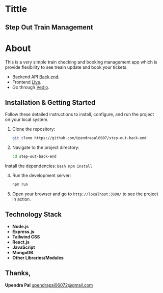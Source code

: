 # Tittle
## Step Out Train Management
# About
This is a very simple train checking and booking management app which is provide flexibility to see treain update and book your tickets.

- Backend API [Back end](https://step-out-backend.vercel.app/).
- Frontend [Live](https://6697aed91b075aa6f4af40df--animated-malabi-394362.netlify.app/).
- Go through [Vedio](https://drive.google.com/file/d/1Vc1tDRlzU1wJH6-sCThk7ZUa0CPwMT2F/view?usp=sharing).


## Installation & Getting Started
Follow these detailed instructions to install, configure, and run the project on your local system.

1. Clone the repository:
    ```bash
    git clone https://github.com/Upendrapal0607/step-out-back-end
    ```

2. Navigate to the project directory:
    ```bash
    cd step-out-back-end
    ```
 Install the dependencies:
    ```bash
    npm install
    ```

4. Run the development server:
    ```bash
    npm run
    ```

5. Open your browser and go to `http://localhost:3000/` to see the project in action.

## Technology Stack
- **Node.js**
- **Express.js**
- **Tailwind CSS**
- **React.js**
- **JavaScript**
- **MongoDB**
- **Other Libraries/Modules**

## Thanks,
**Upendra Pal**
[upendrapal06072@gmail.com](mailto:upendrapal06072@gmail.com)
